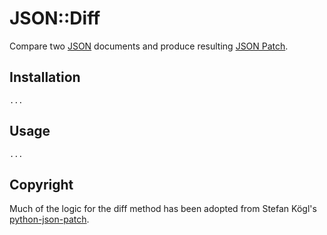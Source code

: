 # JSON::Diff
Compare two [JSON](https://tools.ietf.org/html/rfc7159) documents and produce resulting [JSON Patch](https://tools.ietf.org/html/rfc6902).

## Installation
    ...

## Usage
    ...

## Copyright
Much of the logic for the diff method has been adopted from Stefan Kögl's [python-json-patch](https://github.com/stefankoegl/python-json-patch).
